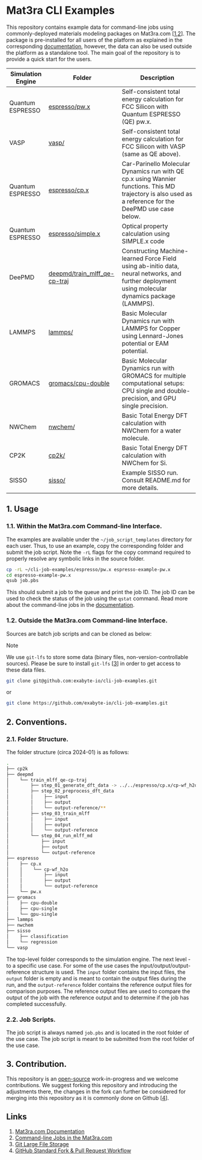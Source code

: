 # Mat3ra CLI Examples

This repository contains example data for command-line jobs using commonly-deployed materials modeling packages on
Mat3ra.com [[1,2](#links)]. The package is pre-installed for all users of the platform as explained in the
corresponding [documentation](https://docs.mat3ra.com/data-on-disk/directories/#job-script-templates), however, the data
can also be used outside the platform as a standalone tool. The main goal of the repository is to provide a quick start
for the users.

| Simulation Engine | Folder                                                                 | Description                                                                                                                                              |
|-------------------|------------------------------------------------------------------------|----------------------------------------------------------------------------------------------------------------------------------------------------------|
| Quantum ESPRESSO  | [espresso/pw.x](espresso/pw.x/job.pbs)                                 | Self-consistent total energy calculation for FCC Silicon with Quantum ESPRESSO (QE) pw.x.
| VASP              | [vasp/](vasp/job.pbs)                                                  | Self-consistent total energy calculation for FCC Silicon with VASP (same as QE above).
| Quantum ESPRESSO  | [espresso/cp.x](espresso/cp.x/job.pbs)                                 | Car-Parinello Molecular Dynamics run with QE cp.x using Wannier functions. This MD trajectory is also used as a reference for the DeePMD use case below.
| Quantum ESPRESSO  | [espresso/simple.x](espresso/simple.x/job.pbs)                         | Optical property calculation using SIMPLE.x code
| DeePMD            | [deepmd/train_mlff_qe-cp-traj](deepmd/README.md)                       | Constructing Machine-learned Force Field using ab-initio data, neural networks, and further deployment using molecular dynamics package (LAMMPS).
| LAMMPS            | [lammps/](lammps/README.md)                                            | Basic Molecular Dynamics run with LAMMPS for Copper using Lennard-Jones potential or EAM potential.
| GROMACS           | [gromacs/cpu-double](gromacs/cpu-double)                               | Basic Molecular Dynamics run with GROMACS for multiple computational setups: CPU single and double-precision, and GPU single precision.
| NWChem            | [nwchem/](nwchem/job.pbs)                                              | Basic Total Energy DFT calculation with NWChem for a water molecule.
| CP2K              | [cp2k/](cp2k/job.pbs)                                                  | Basic Total Energy DFT calculation with NWChem for Si.
| SISSO             | [sisso/](sisso/README.md)                                              | Example SISSO run. Consult README.md for more details.

## 1. Usage

### 1.1. Within the Mat3ra.com Command-line Interface.

The examples are available under the `~/job_script_templates` directory for each user. Thus, to use an example, copy the
corresponding folder and submit the job script. Note the `-rL` flags for the copy command required to properly resolve
any symbolic links in the source folder.

```bash
cp -rL ~/cli-job-examples/espresso/pw.x espresso-example-pw.x
cd espresso-example-pw.x
qsub job.pbs
```

This should submit a job to the queue and print the job ID. The job ID can be used to check the status of the job using
the `qstat` command. Read more about the command-line jobs in
the [documentation](https://docs.mat3ra.com/jobs-cli/overview/).

### 1.2. Outside the Mat3ra.com Command-line Interface.

Sources are batch job scripts and can be cloned as below:

> [!NOTE]
> We use `git-lfs` to store some data (binary files, non-version-controllable sources). Please be sure to
> install `git-lfs` [[3](#links)] in order to get access to these data files.

```bash
git clone git@github.com:exabyte-io/cli-job-examples.git
```

or

```bash
git clone https://github.com/exabyte-io/cli-job-examples.git
```

## 2. Conventions.

### 2.1. Folder Structure.

The folder structure (circa 2024-01) is as follows:

```bash
.
├── cp2k
├── deepmd
│    └── train_mlff_qe-cp-traj
│        ├── step_01_generate_dft_data -> ../../espresso/cp.x/cp-wf_h2o
│        ├── step_02_preprocess_dft_data
│        │    ├── input
│        │    ├── output
│        │    └── output-reference/**
│        ├── step_03_train_mlff
│        │    ├── input
│        │    ├── output
│        │    └── output-reference
│        └── step_04_run_mlff_md
│            ├── input
│            ├── output
│            └── output-reference
├── espresso
│    ├── cp.x
│    │    └── cp-wf_h2o
│    │        ├── input
│    │        ├── output
│    │        └── output-reference
│    └── pw.x
├── gromacs
│    ├── cpu-double
│    ├── cpu-single
│    └── gpu-single
├── lammps
├── nwchem
├── sisso
│    ├── classification
│    └── regression
└── vasp
```

The top-level folder corresponds to the simulation engine. The next level - to a specific use case.
For some of the use cases the input/output/output-reference structure is used. The `input` folder contains the input
files, the `output` folder is empty and is meant to contain the output files during the run, and the `output-reference`
folder contains the reference output files for comparison purposes. The reference output files are used to compare the
output of the job with the reference output and to determine if the job has completed successfully.

### 2.2. Job Scripts.

The job script is always named `job.pbs` and is located in the root folder of the use case. The job script is meant to
be submitted from the root folder of the use case.

## 3. Contribution.

This repository is an [open-source](LICENSE.md) work-in-progress and we welcome contributions. We suggest forking this
repository and introducing the adjustments there, the changes in the fork can further be considered for merging into
this repository as it is commonly done on Github [[4](#links)].

## Links

1. [Mat3ra.com Documentation](https://docs.mat3ra.com)
2. [Command-line Jobs in the Mat3ra.com](https://docs.mat3ra.com/jobs-cli/overview/)
3. [Git Large File Storage](https://git-lfs.github.com/)
4. [GitHub Standard Fork & Pull Request Workflow](https://gist.github.com/Chaser324/ce0505fbed06b947d962)
